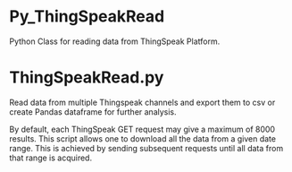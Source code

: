# Py_ThingSpeakRead
Python Class for reading data from ThingSpeak Platform. 


# ThingSpeakRead.py
Read data from multiple Thingspeak channels and export them to csv or create Pandas dataframe for further analysis.

By default, each ThingSpeak GET request may give a maximum of 8000 results. This script allows one to download all the data from a  given date range. This is achieved by sending subsequent requests until all data from that range is acquired.

